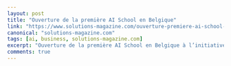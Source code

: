 ```yaml
---
layout: post
title: "Ouverture de la première AI School en Belgique"
link: "https://www.solutions-magazine.com/ouverture-premiere-ai-school-belgique/"
canonical: "solutions-magazine.com"
tags: [ai, business, solutions-magazine.com]
excerpt: "Ouverture de la première AI School en Belgique à l’initiative de BeCode, Microsoft et leurs partenaires, afin de pourvoir un nombre record de postes vacants."
comments: true
---
```

